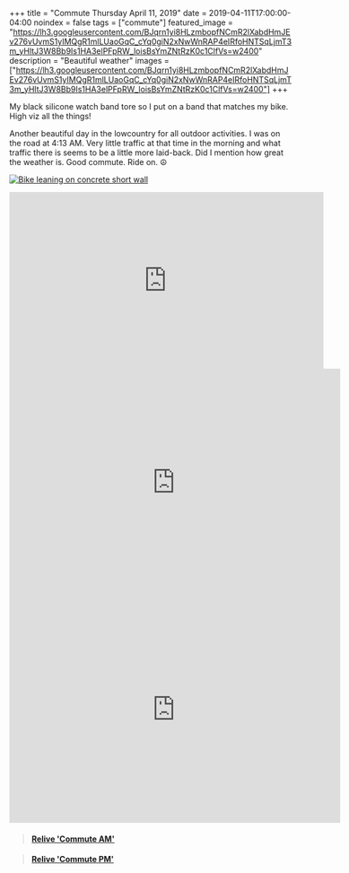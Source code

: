 +++
title =  "Commute Thursday April 11, 2019"
date = 2019-04-11T17:00:00-04:00
noindex = false
tags = ["commute"]
featured_image = "https://lh3.googleusercontent.com/BJqrn1yi8HLzmbopfNCmR2lXabdHmJEv276vUvmS1yIMQgR1mlLUaoGqC_cYq0giN2xNwWnRAP4eIRfoHNTSqLjmT3m_yHltJ3W8Bb9Is1HA3elPFpRW_loisBsYmZNtRzK0c1ClfVs=w2400"
description = "Beautiful weather"
images = ["https://lh3.googleusercontent.com/BJqrn1yi8HLzmbopfNCmR2lXabdHmJEv276vUvmS1yIMQgR1mlLUaoGqC_cYq0giN2xNwWnRAP4eIRfoHNTSqLjmT3m_yHltJ3W8Bb9Is1HA3elPFpRW_loisBsYmZNtRzK0c1ClfVs=w2400"]
+++

My black silicone watch band tore so I put on a band that matches my bike. High viz all the things!

Another beautiful day in the lowcountry for all outdoor activities. I was on the road at 4:13 AM. Very little traffic at that time in the morning and what traffic there is seems to be a little more laid-back. Did I mention how great the weather is. Good commute. Ride on. ☮

[![Bike leaning on concrete short wall](https://lh3.googleusercontent.com/uYnitM3EMewbQajXeoKA-LN0VD4U7YPvkvZqr3rA60sn9c0mv1nQMLGdBnCF80uhlkMMgsCFNyfUXBmPe5joK4Tu_eQGJ8mAzB6oPQ4u6r9H0E66W9zL2fZt8N4L6-lu2ekqm8QG9OQ=w2400)](https://lh3.googleusercontent.com/uYnitM3EMewbQajXeoKA-LN0VD4U7YPvkvZqr3rA60sn9c0mv1nQMLGdBnCF80uhlkMMgsCFNyfUXBmPe5joK4Tu_eQGJ8mAzB6oPQ4u6r9H0E66W9zL2fZt8N4L6-lu2ekqm8QG9OQ=w2400)


<iframe width="560" height="315" src="https://www.youtube.com/embed/N_e6Xpeg3-c" frameborder="0" allow="accelerometer; autoplay; encrypted-media; gyroscope; picture-in-picture" allowfullscreen></iframe>


<iframe height='405' width='590' frameborder='0' allowtransparency='true' scrolling='no' src='https://www.strava.com/activities/2281352456/embed/71710bfee4f69716e06c9b4ea9c5df74cdf4bf70'></iframe>

<iframe height='405' width='590' frameborder='0' allowtransparency='true' scrolling='no' src='https://www.strava.com/activities/2282887975/embed/6987821e2b40e9adf55429f966af83f8c9578653'></iframe>

<blockquote class="embedly-card" data-card-controls="0" data-card-key="f1631a41cb254ca5b035dc5747a5bd75"><h4><a href="https://www.relive.cc/view/2281352456?r=embed-site">Relive 'Commute AM'</a></h4></blockquote>
        <script async src="https://cdn.embedly.com/widgets/platform.js" charset="UTF-8"></script>

<blockquote class="embedly-card" data-card-controls="0" data-card-key="f1631a41cb254ca5b035dc5747a5bd75"><h4><a href="https://www.relive.cc/view/2282887975?r=embed-site">Relive 'Commute PM'</a></h4></blockquote>
        <script async src="https://cdn.embedly.com/widgets/platform.js" charset="UTF-8"></script>
